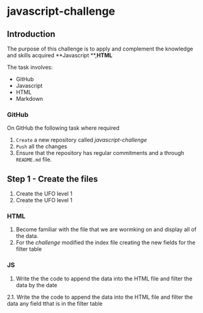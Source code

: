 # javascript-challenge

## Introduction

The purpose of this challenge is to apply and complement the knowledge and skills acquired **Javascript **,**HTML**

The task involves:

- GitHub
- Javascript
- HTML
- Markdown

### GitHub

On GitHub the following task where required

1. `Create` a new repository called _javascript-challenge_
2. `Push` all the changes
3. Ensure that the repository has regular commitments and a through `README.md` file.

## Step 1 - Create the files

1. Create the UFO level 1
2. Create the UFO level 1

### HTML

1. Become familiar with the file that we are wormking on and display all of the data.
2. For the _challenge_ modified the index file creating the new fields for the filter table

### JS

1. Write the the code to append the data into the HTML file and filter the data by the date

2.1. Write the the code to append the data into the HTML file and filter the data any field tthat is in the filter table

